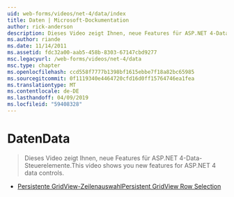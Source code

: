```yaml
---
uid: web-forms/videos/net-4/data/index
title: Daten | Microsoft-Dockumentation
author: rick-anderson
description: Dieses Video zeigt Ihnen, neue Features für ASP.NET 4-Data-Steuerelemente.
ms.author: riande
ms.date: 11/14/2011
ms.assetid: fdc32a00-aab5-458b-8303-67147cbd9277
msc.legacyurl: /web-forms/videos/net-4/data
msc.type: chapter
ms.openlocfilehash: ccd558f7777b1398bf1615ebbe7f18a82bc65985
ms.sourcegitcommit: 0f1119340e4464720cfd16d0ff15764746ea1fea
ms.translationtype: MT
ms.contentlocale: de-DE
ms.lasthandoff: 04/09/2019
ms.locfileid: "59408328"
---
```

# <a name="data"></a><span data-ttu-id="f4d5f-103">Daten</span><span class="sxs-lookup"><span data-stu-id="f4d5f-103">Data</span></span>

> <span data-ttu-id="f4d5f-104">Dieses Video zeigt Ihnen, neue Features für ASP.NET 4-Data-Steuerelemente.</span><span class="sxs-lookup"><span data-stu-id="f4d5f-104">This video shows you new features for ASP.NET 4 data controls.</span></span>


- [<span data-ttu-id="f4d5f-105">Persistente GridView-Zeilenauswahl</span><span class="sxs-lookup"><span data-stu-id="f4d5f-105">Persistent GridView Row Selection</span></span>](aspnet-4-quick-hit-persistent-gridview-row-selection.md)
